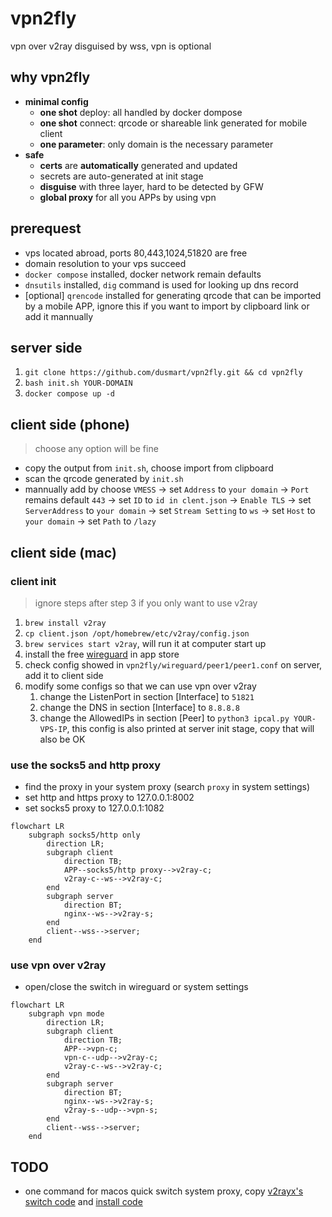 # vpn2fly

vpn over v2ray disguised by wss, vpn is optional

## why vpn2fly

* **minimal config**
  * **one shot** deploy: all handled by docker dompose
  * **one shot** connect: qrcode or shareable link generated for mobile client
  * **one parameter**: only domain is the necessary parameter
* **safe**
  * **certs** are **automatically** generated and updated
  * secrets are auto-generated at init stage
  * **disguise** with three layer, hard to be detected by GFW
  * **global proxy** for all you APPs by using vpn

## prerequest

* vps located abroad, ports 80,443,1024,51820 are free
* domain resolution to your vps succeed
* `docker compose` installed, docker network remain defaults
* `dnsutils` installed, `dig` command is used for looking up dns record
* [optional] `qrencode` installed for generating qrcode that can be imported by a mobile APP, ignore this if you want to import by clipboard link or add it mannually

## server side

1. `git clone https://github.com/dusmart/vpn2fly.git && cd vpn2fly`
2. `bash init.sh YOUR-DOMAIN`
3. `docker compose up -d`

## client side (phone)

> choose any option will be fine

* copy the output from `init.sh`, choose import from clipboard
* scan the qrcode generated by `init.sh`
* mannually add by choose `VMESS` -> set `Address` to `your domain` -> `Port` remains default `443` -> set `ID` to `id in clent.json` -> `Enable TLS` -> set `ServerAddress` to `your domain` -> set `Stream Setting` to `ws` -> set `Host` to `your domain` -> set `Path` to `/lazy`

## client side (mac)

### client init

> ignore steps after step 3 if you only want to use v2ray

1. `brew install v2ray`
2. `cp client.json /opt/homebrew/etc/v2ray/config.json`
3. `brew services start v2ray`, will run it at computer start up
4. install the free [wireguard](https://apps.apple.com/us/app/wireguard/id1451685025?mt=12) in app store
5. check config showed in `vpn2fly/wireguard/peer1/peer1.conf` on server, add it to client side
6. modify some configs so that we can use vpn over v2ray
    1. change the ListenPort in section \[Interface\] to `51821`
    2. change the DNS in section \[Interface\] to `8.8.8.8`
    3. change the AllowedIPs in section \[Peer\] to `python3 ipcal.py YOUR-VPS-IP`, this config is also printed at server init stage, copy that will also be OK

### use the socks5 and http proxy

* find the proxy in your system proxy (search `proxy` in system settings)
* set http and https proxy to 127.0.0.1:8002
* set socks5 proxy to 127.0.0.1:1082

```mermaid
flowchart LR
    subgraph socks5/http only
        direction LR;
        subgraph client
            direction TB;
            APP--socks5/http proxy-->v2ray-c;
            v2ray-c--ws-->v2ray-c;
        end
        subgraph server
            direction BT;
            nginx--ws-->v2ray-s;
        end
        client--wss-->server;
    end    
```

### use vpn over v2ray

* open/close the switch in wireguard or system settings

```mermaid
flowchart LR
    subgraph vpn mode
        direction LR;
        subgraph client
            direction TB;
            APP-->vpn-c;
            vpn-c--udp-->v2ray-c;
            v2ray-c--ws-->v2ray-c;
        end
        subgraph server
            direction BT;
            nginx--ws-->v2ray-s;
            v2ray-s--udp-->vpn-s;
        end
        client--wss-->server;
    end    
```

## TODO

* one command for macos quick switch system proxy, copy [v2rayx's switch code](https://github.com/Cenmrev/V2RayX/blob/master/v2rayx_sysconf/main.m) and [install code](https://github.com/Cenmrev/V2RayX/blob/master/V2RayX/install_helper.sh)
